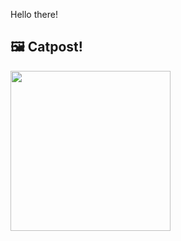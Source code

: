 Hello there!



## 🖼️ Catpost!

<sub>
    <img src="https://cdn2.thecatapi.com/images/7ep.jpg" height="256">
</sub>

